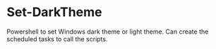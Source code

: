 # Set-DarkTheme
Powershell to set Windows dark theme or light theme. Can create the scheduled tasks to call the scripts.
